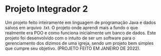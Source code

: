 # Projeto Integrador 2
Um projeto feito inteiramente em linguagem de programação Java e dados salvos em arquivo .txt. O projeto onde aprendi mais a fundo o que realmente era POO e como funciona inicialmente um banco de dados. Este projeto foi desenvolvido com o intuito de ser um software para o gerenciamento dos dizimos de uma igreja, sendo um projeto bem simples que cumpre seu objetivo. (PROJETO FEITO EM JANEIRO DE 2022).
